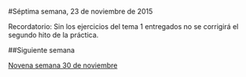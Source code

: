 #Séptima semana, 23 de noviembre de 2015

Recordatorio: Sin los ejercicios del tema 1 entregados no se corrigirá
el segundo hito de la práctica. 

##Siguiente semana

[Novena semana 30 de noviembre](9-semana.md) 
